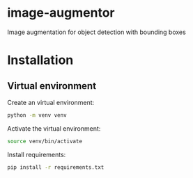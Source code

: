 image-augmentor
===============
Image augmentation for object detection with bounding boxes

Installation
============

Virtual environment
-------------------
Create an virtual environment:
```bash
python -m venv venv
```

Activate the virtual environment:
```bash
source venv/bin/activate
```

Install requirements:
```bash
pip install -r requirements.txt
```
